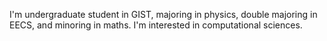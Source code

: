 I'm undergraduate student in GIST, majoring in physics, double majoring in EECS, and minoring in maths. I'm interested in computational sciences.
